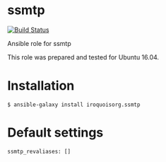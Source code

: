 # ssmtp

[![Build Status](https://travis-ci.com/iroquoisorg/ansible-role-ssmtp.svg?branch=master)](https://travis-ci.com/iroquoisorg/ansible-role-memcached)

Ansible role for ssmtp

This role was prepared and tested for Ubuntu 16.04.

# Installation

`$ ansible-galaxy install iroquoisorg.ssmtp`

# Default settings

```
ssmtp_revaliases: []

```
